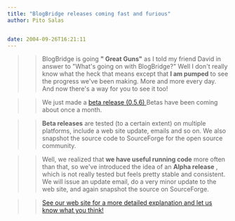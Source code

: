 ```yaml
---
title: "BlogBridge releases coming fast and furious"
author: Pito Salas


date: 2004-09-26T16:21:11
---
```



>>

>> BlogBridge is going **" Great Guns"** as I told my friend David in answer
to "What's going on with BlogBridge?" Well I don't really know what the heck
that means except that **I am pumped** to see the progress we've been making.
More and more every day. And now there's a way for you to see it too!

>>

>> We just made a [beta release (0.5.6)
](<http://blogbridge.com/install/beta/blogbridge.jnlp>)Betas have been coming
about once a month.

>>

>> **Beta releases** are tested (to a certain extent) on multiple platforms,
include a web site update, emails and so on. We also snapshot the source code
to SourceForge for the open source community.

>>

>> Well, we realized that **we have useful running code** more often than
that, so we've introduced the idea of an **Alpha release** , which is not
really tested but feels pretty stable and consistent. We will issue an update
email, do a very minor update to the web site, and again snapshot the source
on SourceForge.

>>

>> [See our web site for a more detailed explanation and let us know what you
think!](<http://www.blogbridge.com/projectpage.htm#releases>)


